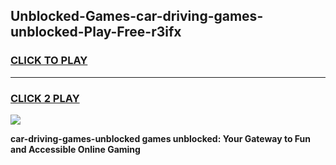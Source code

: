 
## Unblocked-Games-car-driving-games-unblocked-Play-Free-r3ifx
<h3>
<a href="https://premium76.site?title=car-driving-games-unblocked&ref=18A1">CLICK TO PLAY</a></h3>
<hr>

<h3>
<a href="https://premium76.site?title=car-driving-games-unblocked&ref=18A1">CLICK 2 PLAY</a>
  
</h3>

<a href="https://premium76.site?title=car-driving-games-unblocked&ref=18A1"><img src="https://clearcache.store/games.png"></a>


**car-driving-games-unblocked games unblocked: Your Gateway to Fun and Accessible Online Gaming**
